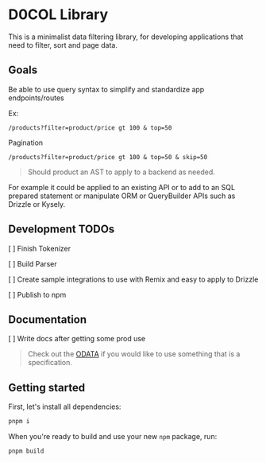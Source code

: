 # D0COL Library

This is a minimalist data filtering library, for developing applications that need to filter, sort and page data.

## Goals

Be able to use query syntax to simplify and standardize app endpoints/routes

Ex:

```URI
/products?filter=product/price gt 100 & top=50
```

Pagination

```URI
/products?filter=product/price gt 100 & top=50 & skip=50
```

> Should product an AST to apply to a backend as needed.

For example it could be applied to an existing API or to add to an SQL prepared statement or manipulate ORM or QueryBuilder APIs such as Drizzle or Kysely.

## Development TODOs

[ ] Finish Tokenizer

[ ] Build Parser

[ ] Create sample integrations to use with Remix and easy to apply to Drizzle

[ ] Publish to npm

## Documentation

[ ] Write docs after getting some prod use

> Check out the [ODATA](https://www.odata.org/) if you would like to use something that is a specification.

## Getting started

First, let's install all dependencies:

```bash
pnpm i
```

When you're ready to build and use your new `npm` package, run:

```bash
pnpm build
```
